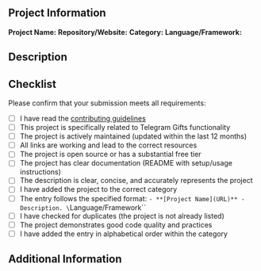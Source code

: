 <!-- 
Thank you for contributing to Awesome Telegram Gifts!
Please fill out this template to help us review your submission efficiently.
-->

## Project Information

**Project Name:** 
**Repository/Website:** 
**Category:** 
**Language/Framework:** 

## Description
<!-- Brief description of what the project does (1-2 sentences) -->

## Checklist

Please confirm that your submission meets all requirements:

- [ ] I have read the [contributing guidelines](CONTRIBUTING.md)
- [ ] This project is specifically related to Telegram Gifts functionality
- [ ] The project is actively maintained (updated within the last 12 months)
- [ ] All links are working and lead to the correct resources
- [ ] The project is open source or has a substantial free tier
- [ ] The project has clear documentation (README with setup/usage instructions)
- [ ] The description is clear, concise, and accurately represents the project
- [ ] I have added the project to the correct category
- [ ] The entry follows the specified format: `- **[Project Name](URL)** - Description. \`Language/Framework\``
- [ ] I have checked for duplicates (the project is not already listed)
- [ ] The project demonstrates good code quality and practices
- [ ] I have added the entry in alphabetical order within the category

## Additional Information
<!-- Any additional context or information about the project -->

<!-- 
By submitting this pull request, I confirm that:
- This contribution is my original work or I have permission to submit it
- I understand this will be published under CC0 1.0 Universal License
- I have tested all links and they work correctly
--> 